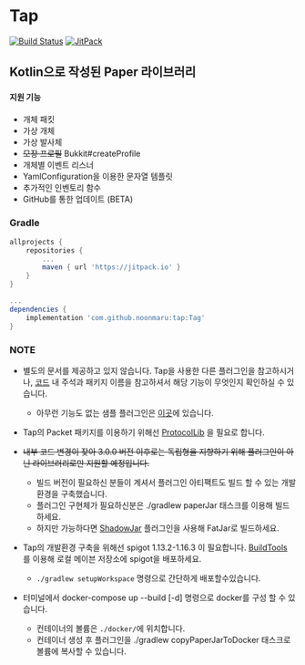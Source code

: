 # Tap
[![Build Status](https://travis-ci.org/noonmaru/tap.svg?branch=master)](https://travis-ci.org/noonmaru/tap)
[![JitPack](https://jitpack.io/v/noonmaru/tap.svg)](https://jitpack.io/#noonmaru/tap)

## Kotlin으로 작성된 Paper 라이브러리
#### 지원 기능
 * 개체 패킷
 * 가상 개체
 * 가상 발사체
 * ~~모장 프로필~~ Bukkit#createProfile
 * 개체별 이벤트 리스너
 * YamlConfiguration을 이용한 문자열 템플릿
 * 추가적인 인벤토리 함수
 * GitHub를 통한 업데이트 (BETA)
 
### Gradle
```groovy
allprojects {
    repositories {
        ...
        maven { url 'https://jitpack.io' }
    }
}

...
dependencies {
    implementation 'com.github.noonmaru:tap:Tag'
}
``` 

### NOTE
* 별도의 문서를 제공하고 있지 않습니다. Tap을 사용한 다른 플러그인을 참고하시거나, [코드](https://github.com/noonmaru/tap-sample-plugin/tree/master/src) 내 주석과 패키지 이름을 참고하셔서 해당 기능이 무엇인지 확인하실 수 있습니다. 
    * 아무런 기능도 없는 샘플 플러그인은 [이곳](https://github.com/noonmaru/tap-sample-plugin)에 있습니다.

* Tap의 Packet 패키지를 이용하기 위해선 [ProtocolLib](https://github.com/dmulloy2/ProtocolLib/releases) 을 필요로 합니다.
* ~~내부 코드 변경이 잦아 3.0.0 버전 이후로는 독립형을 지향하기 위해 플러그인이 아닌 라이브러리로만 지원할 예정입니다.~~
    * 빌드 버전이 필요하신 분들이 계셔서 플러그인 아티팩트도 빌드 할 수 있는 개발환경을 구축했습니다.
    * 플러그인 구현체가 필요하신분은 ./gradlew paperJar 태스크를 이용해 빌드하세요.
    * 하지만 가능하다면 [ShadowJar](https://github.com/johnrengelman/shadow) 플러그인을 사용해 FatJar로 빌드하세요.

* Tap의 개발환경 구축을 위해선 spigot 1.13.2-1.16.3 이 필요합니다. [BuildTools](https://www.spigotmc.org/wiki/buildtools/) 를 이용해 로컬 메이븐 저장소에 spigot을 배포하세요.
  * `./gradlew setupWorkspace` 명령으로 간단하게 배포할수있습니다.
* 터미널에서 docker-compose up --build \[-d] 명령으로 docker를 구성 할 수 있습니다.
    * 컨테이너의 볼륨은 `./docker/`에 위치합니다.
    * 컨테이너 생성 후 플러그인을 ./gradlew copyPaperJarToDocker 태스크로 볼륨에 복사할 수 있습니다.
